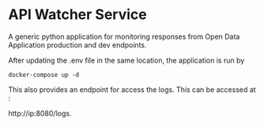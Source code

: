 # API Watcher Service

A generic python application for monitoring responses from Open Data Application production and dev endpoints. 


After updating the .env file in the same location, the application is run by 

~~~Shell
docker-compose up -d

~~~

 This also provides an endpoint for access the logs. This can be accessed at :

 http://ip:8080/logs.

 
